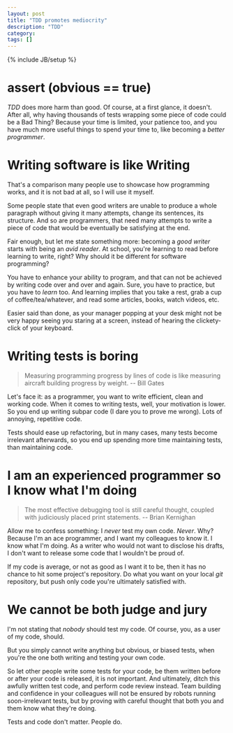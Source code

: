 ```yaml
---
layout: post
title: "TDD promotes mediocrity"
description: "TDD"
category:
tags: []
---
```

{% include JB/setup %}

# assert (obvious == true)

*TDD* does more harm than good. Of course, at a first glance, it doesn't. After all, why having thousands of tests wrapping some piece of code could be a Bad Thing? Because your time is limited, your patience too, and you have much more useful things to spend your time to, like becoming a *better programmer*.

# Writing software is like Writing

That's a comparison many people use to showcase how programming works, and it is not bad at all, so I will use it myself.

Some people state that even good writers are unable to produce a whole paragraph without giving it many attempts, change its sentences, its structure. And so are programmers, that need many attempts to write a piece of code that would be eventually be satisfying at the end.

Fair enough, but let me state something more: becoming a *good writer* starts with being an *avid reader*. At school, you're learning to read before learning to write, right? Why should it be different for software programming?

You have to enhance your ability to program, and that can not be achieved by writing code over and over and again. Sure, you have to practice, but you have to *learn* too. And learning implies that you take a rest, grab a cup of coffee/tea/whatever, and read some articles, books, watch videos, etc.

Easier said than done, as your manager popping at your desk might not be very happy seeing you staring at a screen, instead of hearing the clickety-click of your keyboard.

# Writing tests is boring

> Measuring programming progress by lines of code is like measuring aircraft building progress by weight. -- Bill Gates

Let's face it: as a programmer, you want to write efficient, clean and working code. When it comes to writing tests, well, your motivation is lower. So you end up writing subpar code (I dare you to prove me wrong). Lots of annoying, repetitive code.

Tests should ease up refactoring, but in many cases, many tests become irrelevant afterwards, so you end up spending more time maintaining tests, than maintaining code.

# I am an experienced programmer so I know what I'm doing

> The most effective debugging tool is still careful thought, coupled with judiciously placed print statements. -- Brian Kernighan

Allow me to confess something: I *never* test my own code. *Never*. Why? Because I'm an ace programmer, and I want my colleagues to know it. I know what I'm doing. As a writer who would not want to disclose his drafts, I don't want to release some code that I wouldn't be proud of.

If my code is average, or not as good as I want it to be, then it has no chance to hit some project's repository. Do what you want on your local *git* repository, but push only code you're ultimately satisfied with.

# We cannot be both judge and jury

I'm not stating that *nobody* should test my code. Of course, you, as a user of my code, should.

But you simply cannot write anything but obvious, or biased tests, when you're the one both writing and testing your own code.

So let other people write some tests for your code, be them written before or after your code is released, it is not important. And ultimately, ditch this awfully written test code, and perform code review instead. Team building and confidence in your colleagues will not be ensured by robots running soon-irrelevant tests, but by proving with careful thought that both you and them know what they're doing.

Tests and code don't matter. People do.
  
